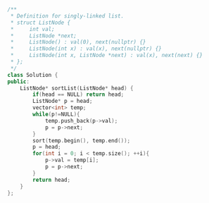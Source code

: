 <!--
 * @Author: your name
 * @Date: 2020-11-21 21:30:37
 * @LastEditTime: 2020-11-21 21:30:49
 * @LastEditors: Please set LastEditors
 * @Description: In User Settings Edit
 * @FilePath: /projects/leetcode/148. 排序链表.md
-->
```c++
/**
 * Definition for singly-linked list.
 * struct ListNode {
 *     int val;
 *     ListNode *next;
 *     ListNode() : val(0), next(nullptr) {}
 *     ListNode(int x) : val(x), next(nullptr) {}
 *     ListNode(int x, ListNode *next) : val(x), next(next) {}
 * };
 */
class Solution {
public:
    ListNode* sortList(ListNode* head) {
        if(head == NULL) return head;
        ListNode* p = head;
        vector<int> temp;
        while(p!=NULL){
            temp.push_back(p->val);
            p = p->next;
        }
        sort(temp.begin(), temp.end());
        p = head;
        for(int i = 0; i < temp.size(); ++i){
            p->val = temp[i];
            p = p->next;
        }
        return head;
    }
};
````